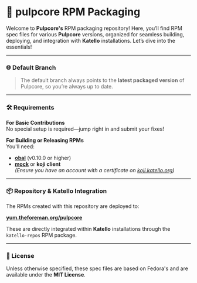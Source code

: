 # 🎩 pulpcore RPM Packaging

Welcome to **Pulpcore's** RPM packaging repository! Here, you’ll find RPM spec files for various **Pulpcore** versions, organized for seamless building, deploying, and integration with **Katello** installations. Let’s dive into the essentials!

---

### 🌐 Default Branch  
> The default branch always points to the **latest packaged version** of Pulpcore, so you’re always up to date.

---

### 🛠 Requirements  
**For Basic Contributions**  
No special setup is required—jump right in and submit your fixes!  

**For Building or Releasing RPMs**  
You'll need:
- **[obal](https://github.com/theforeman/obal)**  (v0.10.0 or higher)
- **[mock](http://fedoraproject.org/wiki/Projects/Mock)** or **koji client**  
  _(Ensure you have an account with a certificate on [koji.katello.org](https://koji.katello.org))_

---

### 📦 Repository & Katello Integration  
The RPMs created with this repository are deployed to:

**[yum.theforeman.org/pulpcore](https://yum.theforeman.org/pulpcore/)**

These are directly integrated within **Katello** installations through the `katello-repos` RPM package.

---

### 📄 License  
Unless otherwise specified, these spec files are based on Fedora's and are available under the **MIT License**.
